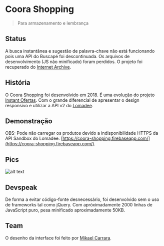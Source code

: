 # Coora Shopping
> Para armazenamento e lembrança

## Status
A busca instantânea e sugestão de palavra-chave não está funcionando pois uma API do Buscapé foi descontinuada.
Os arquivos de desenvolvimento (JS não minificado) foram perdidos. O projeto foi recuperado do [Internet Archive](https://archive.org/).

## História
O Coora Shopping foi desenvolvido em 2018. É uma evolução do projeto [Instant Ofertas](https://github.com/dirceup/instant-ofertas). Com o grande diferencial de apresentar o design responsivo e utilizar a API v2 do [Lomadee](https://www.lomadee.com/).

## Demonstração
OBS: Pode não carregar os produtos devido a indisponibilidade HTTPS da API Sandbox do Lomadee.
[https://coora-shopping.firebaseapp.com/](https://coora-shopping.firebaseapp.com/).

## Pics
![alt text](https://raw.githubusercontent.com/dirceup/coora-shopping/master/pics.png)

## Devspeak
De forma a evitar código-fonte desnecessário, foi desenvolvido sem o uso de frameworks tal como jQuery. Com apróximadamente 2000 linhas de JavaScript puro, pesa minificado aproximadamente 50KB.

## Team
O desenho da interface foi feito por [Mikael Carrara](https://github.com/mikaelcarrara).